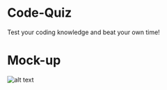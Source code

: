 # Code-Quiz
Test your coding knowledge and beat your own time!

# Mock-up
![alt text](assets/images/code-quiz-mp4)
